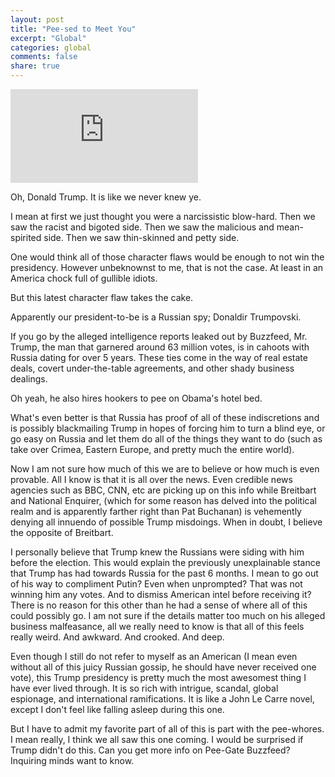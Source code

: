 ```yaml
---
layout: post
title: "Pee-sed to Meet You"
excerpt: "Global"
categories: global
comments: false
share: true
---
```


![](https://img.washingtonpost.com/wp-apps/imrs.php?src=https://img.washingtonpost.com/news/to-your-health/wp-content/uploads/sites/26/2015/09/candidate-Trump.jpg&w=480)



Oh, Donald Trump. It is like we never knew ye.


I mean at first we just thought you were a narcissistic blow-hard. Then we saw the racist and bigoted side. Then we saw the malicious and mean-spirited side. Then we saw thin-skinned and petty side.


One would think all of those character flaws would be enough to not win the presidency. However unbeknownst to me, that is not the case. At least in an America chock full of gullible idiots. 


But this latest character flaw takes the cake.


Apparently our president-to-be is a Russian spy; Donaldir Trumpovski.

If you go by the alleged intelligence reports leaked out by Buzzfeed, Mr. Trump, the man that garnered around 63 million votes, is in cahoots with Russia dating for over 5 years. These ties come in the way of real estate deals, covert under-the-table agreements, and other shady business dealings. 

Oh yeah, he also hires hookers to pee on Obama's hotel bed.


What's even better is that Russia has proof of all of these indiscretions and is possibly blackmailing Trump in hopes of forcing him to turn a blind eye, or go easy on Russia and let them do all of the things they want to do (such as take over Crimea, Eastern Europe, and pretty much the entire world).


Now I am not sure how much of this we are to believe or how much is even provable. All I know is that it is all over the news. Even credible news agencies such as BBC, CNN, etc are picking up on this info while Breitbart and National Enquirer, (which for some reason has delved into the political realm and is apparently farther right than Pat Buchanan) is vehemently denying all innuendo of possible Trump misdoings. When in doubt, I believe the opposite of Breitbart. 


I personally believe that Trump knew the Russians were siding with him before the election. This would explain the previously unexplainable stance that Trump has had towards Russia for the past 6 months. I mean to go out of his way to compliment Putin? Even when unprompted? That was not winning him any votes. And to dismiss American intel before receiving it? There is no reason for this other than he had a sense of where all of this could possibly go. I am not sure if the details matter too much on his alleged business malfeasance, all we really need to know is that all of this feels really weird. And awkward. And crooked. And deep.




Even though I still do not refer to myself as an American (I mean even without all of this juicy Russian gossip, he should have never received one vote), this Trump presidency is pretty much the most awesomest thing I have ever lived through. It is so rich with intrigue, scandal, global espionage, and international ramifications. It is like a John Le Carre novel, except I don't feel like falling asleep during this one.


But I have to admit my favorite part of all of this is part with the pee-whores. I mean really, I think we all saw this one coming. I would be surprised if Trump didn't do this. Can you get more info on Pee-Gate Buzzfeed? Inquiring minds want to know. 




